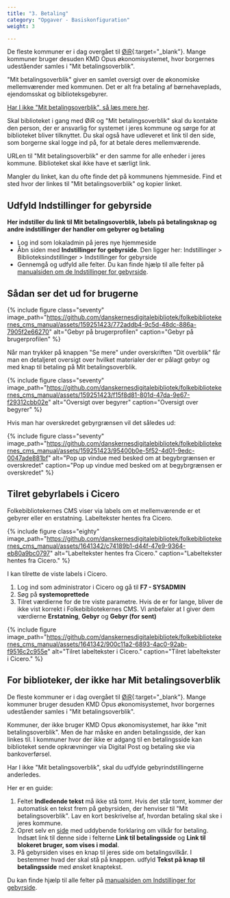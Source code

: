 ```yaml
---
title: "3. Betaling"
category: "Opgaver - Basiskonfiguration"
weight: 3

---
```

De fleste kommuner er i dag overgået til [ØiR](https://digitaliseringskataloget.dk/l%C3%B8sninger/oekonomi-i-rammearkitekturen){:target="_blank"}. Mange kommuner bruger desuden KMD Opus økonomisystemet, hvor borgernes udeståender samles i "Mit betalingsoverblik". 

"Mit betalingsoverblik" giver en samlet oversigt over de økonomiske mellemværender med kommunen. Det er alt fra betaling af børnehaveplads, ejendomsskat og biblioteksgebyrer.

[Har I ikke "Mit betalingsoverblik", så læs mere her](https://www.folkebibliotekernescms.dk/main/startopsaetning/betaling/#for-biblioteker-der-ikke-har-mit-betalingsoverblik).

Skal biblioteket i gang med ØiR og "Mit betalingsoverblik" skal du kontakte den person, der er ansvarlig for systemet i jeres kommune og sørge for at biblioteket bliver tilknyttet. 
Du skal også have udleveret et link til den side, som borgerne skal logge ind på, for at betale deres mellemværende.

URLen til "Mit betalingsoverblik" er den samme for alle enheder i jeres kommune. Biblioteket skal ikke have et særligt link. 

Mangler du linket, kan du ofte finde det på kommunens hjemmeside. Find et sted hvor der linkes til "Mit betalingsoverblik" og kopier linket. 

## Udfyld Indstillinger for gebyrside
**Her indstiller du link til Mit betalingsoverblik, labels på betalingsknap og andre indstillinger der handler om gebyrer og betaling**

- Log ind som lokaladmin på jeres nye hjemmeside
- Åbn siden med **Indstillinger for gebyrside**. Den ligger her: Indstillinger > Biblioteksindstillinger > Indstillinger for gebyrside
- Gennemgå og udfyld alle felter. Du kan finde hjælp til alle felter på [manualsiden om de Indstillinger for gebyrside](https://www.folkebibliotekernescms.dk/main/konfiguration/gebyrindstillinger/).

## Sådan ser det ud for brugerne

{% include figure class="seventy" image_path="https://github.com/danskernesdigitalebibliotek/folkebibliotekernes_cms_manual/assets/159251423/772addb4-9c5d-48dc-886a-7905f2e66270" alt="Gebyr på brugerprofilen" caption="Gebyr på brugerprofilen" %}

Når man trykker på knappen "Se mere" under overskriften "Dit overblik" får man en detaljeret oversigt over hvilket materialer der er pålagt gebyr og med knap til betaling på Mit betalingsoverblik.

{% include figure class="seventy" image_path="https://github.com/danskernesdigitalebibliotek/folkebibliotekernes_cms_manual/assets/159251423/f15f8d81-801d-47da-9e67-f29312cbb02e" alt="Oversigt over begyrer" caption="Oversigt over begyrer" %}


Hvis man har overskredet gebyrgrænsen vil det således ud:

{% include figure class="seventy" image_path="https://github.com/danskernesdigitalebibliotek/folkebibliotekernes_cms_manual/assets/159251423/95400b0e-5f52-4d01-9edc-0047ade881bf" alt="Pop up vindue med besked om at begybrgrænsen er overskredet" caption="Pop up vindue med besked om at begybrgrænsen er overskredet" %}

## Tilret gebyrlabels i Cicero
Folkebibliotekernes CMS viser via labels om et mellemværende er et gebyrer eller en erstatning. Labeltekster hentes fra Cicero.

{% include figure class="eighty" image_path="https://github.com/danskernesdigitalebibliotek/folkebibliotekernes_cms_manual/assets/1641342/c74189b1-d44f-47e9-9364-eb80a9bc0797" alt="Labeltekster hentes fra Cicero." caption="Labeltekster hentes fra Cicero." %}

I kan tilrette de viste labels i Cicero.
1. Log ind som administrator i Cicero og gå til **F7 - SYSADMIN**
2. Søg på **systemoprettede**
3. Tilret værdierne for de tre viste parametre. Hvis de er for lange, bliver de ikke vist korrekt i Folkebibliotekernes CMS. Vi anbefaler at I giver dem værdierne **Erstatning**, **Gebyr** og **Gebyr (for sent)**

{% include figure image_path="https://github.com/danskernesdigitalebibliotek/folkebibliotekernes_cms_manual/assets/1641342/900c11a2-6893-4ac0-92ab-f9516c2c955e" alt="Tilret labeltekster i Cicero." caption="Tilret labeltekster i Cicero." %}


## For biblioteker, der ikke har Mit betalingsoverblik

De fleste kommuner er i dag overgået til [ØiR](https://digitaliseringskataloget.dk/l%C3%B8sninger/oekonomi-i-rammearkitekturen){:target="_blank"}. Mange kommuner bruger desuden KMD Opus økonomisystemet, hvor borgernes udeståender samles i "Mit betalingsoverblik". 

Kommuner, der ikke bruger KMD Opus økonomisystemet, har ikke "mit betalingsoverblik". Men de har måske en anden betalingsside, der kan linkes til. 
I kommuner hvor der ikke er adgang til en betalingsside kan biblioteket sende opkrævninger via Digital Post og betaling ske via bankoverførsel.

Har I ikke "Mit betalingsoverblik", skal du udfylde gebyrindstillingerne anderledes.

Her er en guide:
1. Feltet **Indledende tekst** må ikke stå tomt. Hvis det står tomt, kommer der automatisk en tekst frem på gebyrsiden, der henviser til "Mit betalingsoverblik". Lav en kort beskrivelse af, hvordan betaling skal ske i jeres kommune.
2. Opret selv en [side](https://danskernesdigitalebibliotek.github.io/folkebibliotekernes_cms_manual/main/indhold/side/) med uddybende forklaring om vilkår for betaling. Indsæt link til denne side i felterne **Link til betalingsside** og **Link til blokeret bruger, som vises i modal**.
3. På gebyrsiden vises en knap til jeres side om betalingsvilkår. I bestemmer hvad der skal stå på knappen. udfyld **Tekst på knap til betalingsside** med ønsket knaptekst.


Du kan finde hjælp til alle felter på [manualsiden om Indstillinger for gebyrside](https://danskernesdigitalebibliotek.github.io/folkebibliotekernes_cms_manual/main/konfiguration/gebyrindstillinger/).






